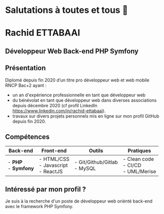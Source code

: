 # Salutations à toutes et tous 👋

# Rachid ETTABAAI

## Développeur Web Back-end PHP Symfony

## Présentation

Diplomé depuis fin 2020 d’un titre pro développeur web et web mobile RNCP
Bac+2 ayant :
- un an d'expérience professionnelle en tant que développeur web
- du bénévolat en tant que développeur web dans diverses
associations depuis décembre 2020 (cf profil LinkedIn
https://www.linkedin.com/in/rachid-ettabaai).
- travaux sur divers projets personnels mis en ligne sur mon profil GitHub depuis fin 2020.

## Compétences

| Back-end                                         	| Front-end                                            	| Outils                                                	| Pratiques                                                                      	|
|--------------------------------------------------	|------------------------------------------------------	|-------------------------------------------------------	|--------------------------------------------------------------------------------	|
| - **PHP**<br>- **Symfony**<br> 	| - HTML/CSS<br>- Javascript<br>- ReactJS 	| - Git/Github/Gitlab<br>- MySQL<br>  	| - Clean code<br>- CI/CD<br>- UML/Merise 	|

## Intéressé par mon profil ?

Je suis à la recherche d'un poste de développeur web oriénté back-end avec le framework PHP Symfony.
